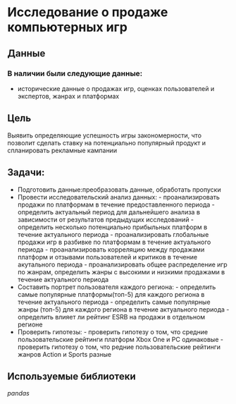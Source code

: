# Исследование о продаже компьютерных игр
## Данные
### В наличии были следующие данные:
- исторические данные о продажах игр, оценках пользователей и экспертов, жанрах и платформах
## Цель
Выявить определяющие успешность игры закономерности, что позволит сделать ставку на потенциально популярный продукт и спланировать рекламные кампании
## Задачи:
- Подготовить данные:преобразовать данные, обработать пропуски
- Провести исследовательский анализ данных: 
      - проанализировать продажи по платформам в течение предоставленного периода 
      - определить актуальный период для дальнейшего анализа в зависимости от результатов предыдущих исследований 
      - определить несколько потенциально прибыльных платформ в течение актуального периода 
      - проанализировать глобальные продажи игр в разбивке по платформам в течение актуального периода 
      - проанализировать корреляцию между продажами платформ и отзывами пользователей и критиков в течение акутального периода 
      - проанализировать общее распределение игр по жанрам, определить жанры с высокими и низкими продажами в течение актуального периода   
- Составить портрет пользователя каждого региона: 
        - определить самые популярные платформы(топ-5) для каждого региона в течение актуального периода 
        - определить самые популярные жанры (топ-5) для каждого региона в течение актуального периода 
        - определить влияет ли рейтинг ESRB на продажи в отдельном регионе
 - Проверить гипотезы: 
       - проверить гипотезу о том, что средние пользовательские рейтинги платформ Xbox One и PC одинаковые 
       - проверить гипотезу о том, что редние пользовательские рейтинги жанров Action и Sports разные
## Используемые библиотеки
*pandas*
 
